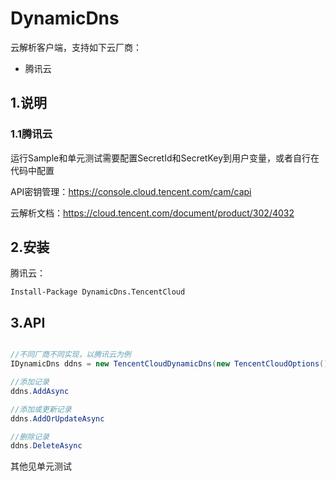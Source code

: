# DynamicDns

云解析客户端，支持如下云厂商：

- 腾讯云

## 1.说明

### 1.1腾讯云

运行Sample和单元测试需要配置SecretId和SecretKey到用户变量，或者自行在代码中配置

API密钥管理：https://console.cloud.tencent.com/cam/capi

云解析文档：https://cloud.tencent.com/document/product/302/4032


## 2.安装

腾讯云：

````shell
Install-Package DynamicDns.TencentCloud
````

## 3.API

````csharp

//不同厂商不同实现，以腾讯云为例
IDynamicDns ddns = new TencentCloudDynamicDns(new TencentCloudOptions()

//添加记录
ddns.AddAsync

//添加或更新记录
ddns.AddOrUpdateAsync

//删除记录
ddns.DeleteAsync

````

其他见单元测试

